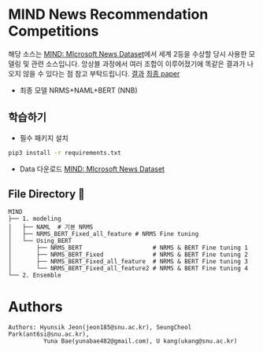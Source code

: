 # MIND News Recommendation Competitions

해당 소스는 [MIND: MIcrosoft News Dataset](https://msnews.github.io/)에서 세계 2등을 수상할 당시 사용한 모델링 및 관련 소스입니다.
앙상블 과정에서 여러 조합이 이루어졌기에 똑같은 결과가 나오지 않을 수 있다는 점 참고 부탁드립니다.
[결과](https://gsai.snu.ac.kr/%EA%B0%95%EC%9C%A0-%EA%B5%90%EC%88%98%ED%8C%80-microsoft-%EC%A3%BC%EC%B5%9C-%EB%89%B4%EC%8A%A4-%EC%B6%94%EC%B2%9C-%EC%84%B8%EA%B3%84%EB%8C%80%ED%9A%8C/)
[최종 paper](https://msnews.github.io/assets/doc/2.pdf)

- 최종 모델
  NRMS+NAML+BERT (NNB)

## 학습하기

- 필수 패키지 설치
```bash
pip3 install -r requirements.txt
```
- Data 다운로드
  [MIND: MIcrosoft News Dataset](https://msnews.github.io/)

## File Directory 📂

```shell
MIND
├── 1. modeling
│   ├── NAML  # 기본 NRMS
│   ├── NRMS_BERT_Fixed_all_feature # NRMS Fine tuning
│   └── Using_BERT
│       ├── NRMS_BERT                    # NRMS & BERT Fine tuning 1
│       ├── NRMS_BERT_Fixed              # NRMS & BERT Fine tuning 2
│       ├── NRMS_BERT_Fixed_all_feature  # NRMS & BERT Fine tuning 3
│       └── NRMS_BERT_Fixed_all_feature2 # NRMS & BERT Fine tuning 4
└── 2. Ensemble

```

# Authors
``````
Authors: Hyunsik Jeon(jeon185@snu.ac.kr), SeungCheol Park(ant6si@snu.ac.kr),
          Yuna Bae(yunabae482@gmail.com), U kang(ukang@snu.ac.kr)